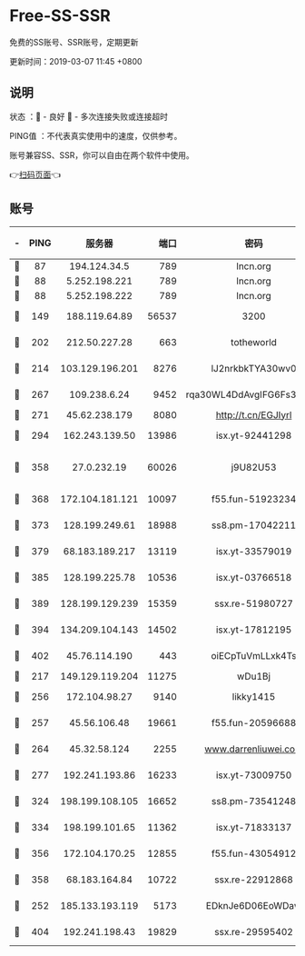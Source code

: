 # Free-SS-SSR

免费的SS账号、SSR账号，定期更新

更新时间：2019-03-07 11:45 +0800

## 说明

状态     ：🙂 - 良好 🙁 - 多次连接失败或连接超时

PING值   ：不代表真实使用中的速度，仅供参考。

账号兼容SS、SSR，你可以自由在两个软件中使用。

👉[扫码页面](https://liesauer.github.io/Free-SS-SSR/)👈

## 账号

|-|PING|服务器|端口|密码|加密方式|区域|
|:----:|:----:|:-----:|-----:|:----:|:----:|:----:|
|🙂|87|194.124.34.5|789|lncn.org|rc4|JP|
|🙂|88|5.252.198.221|789|lncn.org|rc4|JP|
|🙂|88|5.252.198.222|789|lncn.org|rc4|JP|
|🙂|149|188.119.64.89|56537|3200|aes-256-cfb|RU|
|🙂|202|212.50.227.28|663|totheworld|aes-256-cfb|US|
|🙂|214|103.129.196.201|8276|lJ2nrkbkTYA30wv0|aes-256-cfb|US|
|🙂|267|109.238.6.24|9452|rqa30WL4DdAvgIFG6Fs3znzTa|aes-256-cfb|FR|
|🙂|271|45.62.238.179|8080|http://t.cn/EGJIyrl|rc4-md5|CA|
|🙂|294|162.243.139.50|13986|isx.yt-92441298|aes-256-cfb|US|
|🙂|358|27.0.232.19|60026|j9U82U53|xchacha20-ietf-poly1305|HK|
|🙂|368|172.104.181.121|10097|f55.fun-51923234|aes-256-cfb|SG|
|🙂|373|128.199.249.61|18988|ss8.pm-17042211|aes-256-cfb|SG|
|🙂|379|68.183.189.217|13119|isx.yt-33579019|aes-256-cfb|SG|
|🙂|385|128.199.225.78|10536|isx.yt-03766518|aes-256-cfb|SG|
|🙂|389|128.199.129.239|15359|ssx.re-51980727|aes-256-cfb|SG|
|🙂|394|134.209.104.143|14502|isx.yt-17812195|aes-256-cfb|SG|
|🙂|402|45.76.114.190|443|oiECpTuVmLLxk4Ts|aes-256-cfb|AU|
|🙂|217|149.129.119.204|11275|wDu1Bj|rc4-md5|HK|
|🙂|256|172.104.98.27|9140|likky1415|aes-256-cfb|JP|
|🙂|257|45.56.106.48|19661|f55.fun-20596688|aes-256-cfb|US|
|🙂|264|45.32.58.124|2255|www.darrenliuwei.com|aes-256-cfb|JP|
|🙂|277|192.241.193.86|16233|isx.yt-73009750|aes-256-cfb|US|
|🙂|324|198.199.108.105|16652|ss8.pm-73541248|aes-256-cfb|US|
|🙂|334|198.199.101.65|11362|isx.yt-71833137|aes-256-cfb|US|
|🙂|356|172.104.170.25|12855|f55.fun-43054912|aes-256-cfb|SG|
|🙂|358|68.183.164.84|10722|ssx.re-22912868|aes-256-cfb|US|
|🙁|252|185.133.193.119|5173|EDknJe6D06EoWDaw|aes-256-cfb|US|
|🙁|404|192.241.198.43|19829|ssx.re-29595402|aes-256-cfb|US|
